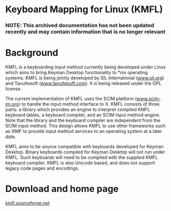 # Keyboard Mapping for Linux (KMFL)

### **NOTE**: This archived documentation has not been updated recently and may contain information that is no longer relevant


<h1>Background</h1>

<p>KMFL is a keyboarding input method currently being developed under Linux which aims to bring Keyman Desktop functionality to *nix operating systems. KMFL is being jointly developed by SIL International (<a href='http://www.sil.org/'>www.sil.org</a>) and Tavultesoft (<a href='http://www.tavultesoft.com/'>www.tavultesoft.com</a>). It is being released under the GPL license.</p>

<p>The current implementation of KMFL uses the SCIM platform (<a href='http://www.scim-im.org/'>www.scim-im.org</a>) to handle the input method interface to X. KMFL consists of three parts: a library which provides an engine to interpret compiled KMFL keyboard tables, a keyboard compiler, and an SCIM input method engine. Note that the library and the keyboard compiler are independent from the SCIM input method. This design allows KMFL to use other frameworks such as IIIMF to provide input method services to an operating system at a later date.</p>

<p>KMFL aims to be source compatible with keyboards developed for Keyman Desktop. Binary keyboards compiled for Keyman Desktop will not run under KMFL. Such keyboards will need to be compiled with the supplied KMFL keyboard compiler. KMFL is also Unicode based, and does not support legacy code pages and encodings.</p>

<h1>Download and home page</h1>

<p><a href='http://kmfl.sourceforge.net/'>kmfl.sourceforge.net</a></p>
